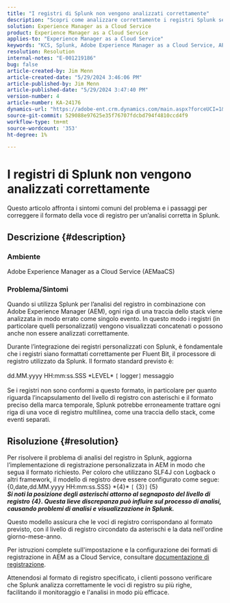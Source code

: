```yaml
---
title: "I registri di Splunk non vengono analizzati correttamente"
description: "Scopri come analizzare correttamente i registri Splunk senza utilizzare formati di registro personalizzati errati in Adobe Experience Manager as a Cloud Service."
solution: Experience Manager as a Cloud Service
product: Experience Manager as a Cloud Service
applies-to: "Experience Manager as a Cloud Service"
keywords: "KCS, Splunk, Adobe Experience Manager as a Cloud Service, AEMaaCS, analisi dei registri, registri su più righe, Bit fluente, formato di registro, traccia dello stack, configurazione dei registri"
resolution: Resolution
internal-notes: "E-001219186"
bug: false
article-created-by: Jim Menn
article-created-date: "5/29/2024 3:46:06 PM"
article-published-by: Jim Menn
article-published-date: "5/29/2024 3:47:40 PM"
version-number: 4
article-number: KA-24176
dynamics-url: "https://adobe-ent.crm.dynamics.com/main.aspx?forceUCI=1&pagetype=entityrecord&etn=knowledgearticle&id=b87d6c8d-d21d-ef11-840b-6045bd006268"
source-git-commit: 529088e97625e35f76707fdcbd794f4810ccd4f9
workflow-type: tm+mt
source-wordcount: '353'
ht-degree: 1%

---
```


# I registri di Splunk non vengono analizzati correttamente


Questo articolo affronta i sintomi comuni del problema e i passaggi per correggere il formato della voce di registro per un’analisi corretta in Splunk.

## Descrizione {#description}


### <b>Ambiente</b>

Adobe Experience Manager as a Cloud Service (AEMaaCS)



### <b>Problema/Sintomi</b>

Quando si utilizza Splunk per l’analisi del registro in combinazione con Adobe Experience Manager (AEM), ogni riga di una traccia dello stack viene analizzata in modo errato come singolo evento. In questo modo i registri (in particolare quelli personalizzati) vengono visualizzati concatenati o possono anche non essere analizzati correttamente.

Durante l’integrazione dei registri personalizzati con Splunk, è fondamentale che i registri siano formattati correttamente per Fluent Bit, il processore di registro utilizzato da Splunk. Il formato standard previsto è:
<br><br>dd.MM.yyyy HH:mm:ss.SSS \*LEVEL\* `[` logger`]`  messaggio<br><br>
Se i registri non sono conformi a questo formato, in particolare per quanto riguarda l’incapsulamento del livello di registro con asterischi e il formato preciso della marca temporale, Splunk potrebbe erroneamente trattare ogni riga di una voce di registro multilinea, come una traccia dello stack, come eventi separati.


## Risoluzione {#resolution}


Per risolvere il problema di analisi del registro in Splunk, aggiorna l’implementazione di registrazione personalizzata in AEM in modo che segua il formato richiesto. Per coloro che utilizzano SLF4J con Logback o altri framework, il modello di registro deve essere configurato come segue:
<br>{0,date,dd.MM.yyyy HH:mm:ss.SSS} \*{4}\* `[` {3}`]`  {5}<br>
<b>*Si noti la posizione degli asterischi attorno al segnaposto del livello di registro {4}. Questa lieve discrepanza può influire sul processo di analisi, causando problemi di analisi e visualizzazione in Splunk.</b>*

Questo modello assicura che le voci di registro corrispondano al formato previsto, con il livello di registro circondato da asterischi e la data nell&#39;ordine giorno-mese-anno.

Per istruzioni complete sull&#39;impostazione e la configurazione dei formati di registrazione in AEM as a Cloud Service, consultare [documentazione di registrazione](https://experienceleague.adobe.com/docs/experience-manager-cloud-service/content/implementing/developing/logging.html?lang=en).

Attenendosi al formato di registro specificato, i clienti possono verificare che Splunk analizza correttamente le voci di registro su più righe, facilitando il monitoraggio e l&#39;analisi in modo più efficace.
